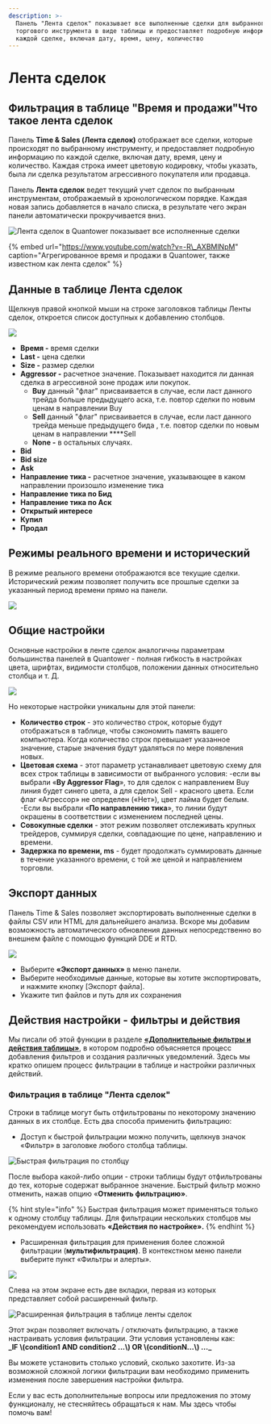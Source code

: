 ```yaml
---
description: >-
  Панель "Лента сделок" показывает все выполненные сделки для выбранного
  торгового инструмента в виде таблицы и предоставляет подробную информацию по
  каждой сделке, включая дату, время, цену, количество
---
```


# Лента сделок

## Фильтрация в таблице "Время и продажи"Что такое лента сделок

Панель **Time & Sales \(Лента сделок\)**  отображает все сделки, которые происходят по выбранному инструменту, и предоставляет подробную информацию по каждой сделке, включая дату, время, цену и количество. Каждая строка имеет цветовую кодировку, чтобы указать, была ли сделка результатом агрессивного покупателя или продавца.

Панель **Лента сделок** ведет текущий учет сделок по выбранным инструментам, отображаемый в хронологическом порядке. Каждая новая запись добавляется в начало списка, в результате чего экран панели автоматически прокручивается вниз.

![&#x41B;&#x435;&#x43D;&#x442;&#x430; &#x441;&#x434;&#x435;&#x43B;&#x43E;&#x43A; &#x432; Quantower &#x43F;&#x43E;&#x43A;&#x430;&#x437;&#x44B;&#x432;&#x430;&#x435;&#x442; &#x432;&#x441;&#x435; &#x438;&#x441;&#x43F;&#x43E;&#x43B;&#x43D;&#x435;&#x43D;&#x43D;&#x44B;&#x435; &#x441;&#x434;&#x435;&#x43B;&#x43A;&#x438;](../.gitbook/assets/time-and-sales.gif)

{% embed url="https://www.youtube.com/watch?v=-R\_AXBMlNpM" caption="Агрегированное время и продажи в Quantower, также известном как лента сделок" %}

## Данные в таблице **Лента сделок**

Щелкнув правой кнопкой мыши на строке заголовков таблицы Ленты сделок, откроется список доступных к добавлению столбцов.

![](../.gitbook/assets/lenta-sdelok-stolbcy.png)

* **Время -** время сделки 
* **Last -** цена сделки
* **Size -** размер сделки
* **Aggressor -** расчетное значение. Показывает находится ли данная сделка в агрессивной зоне продаж или покупок. 
  * **Buy** данный "флаг" присваивается в случае, если ласт данного трейда больше предыдущего аска, т.е. повтор сделки по новым ценам в направлении Buy
  * **Sell** данный "флаг" присваивается в случае, если ласт данного трейда меньше предыдущего бида , т.е. повтор сделки по новым ценам в  направлении ****Sell
  * **None -** в остальных случаях.
* **Bid**
* **Bid size**
* **Ask**
* **Направление тика -**  расчетное значение, указывающее в каком направлении произошло изменение тика 
* **Направление тика по Бид**
* **Направление тика по Аск**
* **Открытый интересе**
* **Купил**
* **Продал**

## Режимы реального времени и исторический

В режиме реального времени отображаются все текущие сделки. Исторический режим позволяет получить все прошлые сделки за указанный период времени прямо на панели.

![](../.gitbook/assets/lenta-sdelok.png)

## Общие настройки

Основные настройки в ленте сделок аналогичны параметрам большинства панелей в Quantower - полная гибкость в настройках цвета, шрифтах, видимости столбцов, положении данных относительно столбца и т. Д.

![](../.gitbook/assets/nastroika-lenta-sdelok.jpg)

Но некоторые настройки уникальны для этой панели:

* **Количество строк** - это количество строк, которые будут отображаться в таблице, чтобы сэкономить память вашего компьютера. Когда количество строк превышает указанное значение, старые значения будут удаляться по мере появления новых.
* **Цветовая схема** - этот параметр устанавливает цветовую схему для всех строк таблицы в зависимости от выбранного условия: -если вы выбрали «**By Aggressor Flag**», то для сделок с направлением Buy линия будет синего цвета, а для сделок Sell - красного цвета. Если флаг «Агрессор» не определен \(«Нет»\), цвет лайма будет белым. -Если вы выбрали «**По направлению тика**», то линии будут окрашены в соответствии с изменением последней цены.
* **Совокупные сделки** - этот режим позволяет отслеживать крупных трейдеров, суммируя сделки, совпадающие по цене, направлению и времени.
* **Задержка по времени, ms** - будет продолжать суммировать данные в течение указанного времени, с той же ценой и направлением торговли.

## Экспорт данных

Панель Time & Sales позволяет экспортировать выполненные сделки в файлы CSV или HTML для дальнейшего анализа. Вскоре мы добавим возможность автоматического обновления данных непосредственно во внешнем файле с помощью функций DDE и RTD.

![](../.gitbook/assets/eksport-dannykh-lenta-vremeni.jpg)

* Выберите **«Экспорт данных»** в меню панели.
* Выберите необходимые данные, которые вы хотите экспортировать, и нажмите кнопку \[Экспорт файла\].
* Укажите тип файлов и путь для их сохранения

## Действия настройки - фильтры и действия

Мы писали об этой функции в разделе [**«Дополнительные фильтры и действия таблицы»**](https://help.quantower.com/getting-started/table-management#advanced-table-filter), в котором подробно объясняется процесс добавления фильтров и создания различных уведомлений. Здесь мы кратко опишем процесс фильтрации в таблице и настройки различных действий.

### Фильтрация в таблице "Лента сделок"

Строки в таблице могут быть отфильтрованы по некоторому значению данных в их столбце. Есть два способа применить фильтрацию:

* Доступ к быстрой фильтрации можно получить, щелкнув значок «Фильтр» в заголовке любого столбца таблицы.

![&#x411;&#x44B;&#x441;&#x442;&#x440;&#x430;&#x44F; &#x444;&#x438;&#x43B;&#x44C;&#x442;&#x440;&#x430;&#x446;&#x438;&#x44F; &#x43F;&#x43E; &#x441;&#x442;&#x43E;&#x43B;&#x431;&#x446;&#x443;](../.gitbook/assets/quick-filtering.png)

После выбора какой-либо опции - строки таблицы будут отфильтрованы до тех, которые содержат выбранное значение. Быстрый фильтр можно отменить, нажав опцию «**Отменить фильтрацию»**.

{% hint style="info" %}
Быстрая фильтрация может применяться только к одному столбцу таблицы. Для фильтрации нескольких столбцов мы рекомендуем использовать **«Действия по настройке».**
{% endhint %}

* Расширенная фильтрация для применения более сложной фильтрации \(**мультифильтрация\)**. В контекстном меню панели выберите пункт «Фильтры и алерты».

![](../.gitbook/assets/lenta-sdelok-filtry-i-alerty.png)

Слева на этом экране есть две вкладки, первая из которых представляет собой расширенный фильтр.

![&#x420;&#x430;&#x441;&#x448;&#x438;&#x440;&#x435;&#x43D;&#x43D;&#x430;&#x44F; &#x444;&#x438;&#x43B;&#x44C;&#x442;&#x440;&#x430;&#x446;&#x438;&#x44F; &#x432; &#x442;&#x430;&#x431;&#x43B;&#x438;&#x446;&#x435; &#x43B;&#x435;&#x43D;&#x442;&#x44B; &#x441;&#x434;&#x435;&#x43B;&#x43E;&#x43A;](../.gitbook/assets/advanced-filtering.png)

Этот экран позволяет включать / отключать фильтрацию, а также настраивать условия фильтрации. Эти условия установлены как:  
                      **\_IF \\(condition1 AND condition2 ...\\) OR \\(conditionN...\\) …\_**

Вы можете установить столько условий, сколько захотите. Из-за возможной сложной логики фильтрации вам необходимо применить изменения после завершения настройки фильтра.

Если у вас есть дополнительные вопросы или предложения по этому функционалу, не стесняйтесь обращаться к нам. Мы здесь чтобы помочь вам!

